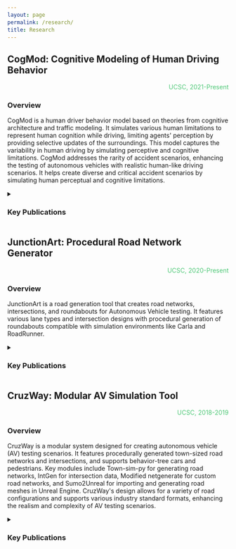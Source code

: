 ```yaml
---
layout: page
permalink: /research/
title: Research
---
```


<h2>CogMod: Cognitive Modeling of Human Driving Behavior</h2>
<div style="text-align: right; color: #50C878"> UCSC, 2021-Present </div>

<h3>Overview</h3>
<p>CogMod is a human driver behavior model based on theories from cognitive architecture and traffic modeling. It simulates various human limitations to represent human cognition while driving, limiting agents' perception by providing selective updates of the surroundings. This model captures the variability in human driving by simulating perceptive and cognitive limitations. CogMod addresses the rarity of accident scenarios, enhancing the testing of autonomous vehicles with realistic human-like driving scenarios. It helps create diverse and critical accident scenarios by simulating human perceptual and cognitive limitations.</p>

<details>
<summary><h3>Key Publications</h3></summary>
    <ul>
    <li>
        <h4 id="cogmod-simulating-human-information-processing-limitation-while-driving-iv-aachen-germany-2022">CogMod: Simulating Human Information Processing Limitation While Driving (IV Aachen Germany 2022)</h4>
        <p>This paper introduces a new method for analyzing and simulating human driving behavior, with an emphasis on integrating cognitive limitations into driving simulations. The goal is to more accurately reflect real-world driving behaviors and errors. This enhancement in modeling techniques leads to more realistic and nuanced simulations, which are crucial for realistic simulation. These simulations are conducted using the CARLA simulator. The model replicates human-like driving scenarios, including potential errors and reaction delays.</p>
        <img src="\images\research\cogmod\cogmod1_3.png" alt="" class="image-inline">
        <img src="\images\research\cogmod\cogmod1_1.png" alt="" class="image-inline">
        <!-- <img src="\images\research\cogmod\cogmod1_2.png" alt="" class="image-inline"> -->
        <img src="\images\research\cogmod\cogmod1_4.png" alt="" class="image-inline">
        <iframe width="200" height="170" src="https://www.youtube.com/embed/g2BcNwqwVIU" title="CogMod: Simulating Human Information Processing Limitations While Driving" frameborder="0" allow="accelerometer; autoplay; clipboard-write; encrypted-media; gyroscope; picture-in-picture; web-share" allowfullscreen></iframe>
        <iframe width="200" height="170" src="https://www.youtube.com/embed/CXwnYlkkxas" title="CogMod: Cognitive Modeling Human Driving Behavior" frameborder="0" allow="accelerometer; autoplay; clipboard-write; encrypted-media; gyroscope; picture-in-picture; web-share" allowfullscreen></iframe>
        <br>
        <a href="https://github.com/jawadefaj/CogMod-driver-behavior-model" class="color-button">github</a>
        <a href="https://ieeexplore.ieee.org/abstract/document/9827128" class="color-button">paper</a>
        <a href="https://docs.google.com/presentation/d/1n0n1ZJnNoK56XHaLxgQRCETVH6hlpo7jNcYRRwPWHYc/edit?usp=sharing" class="color-button">slide</a>
        <a href="https://youtu.be/g2BcNwqwVIU" class="color-button">presentation</a>
    </li><br>

    <li>
        <h4 id="cogmod-driver-model-for-augmenting-scenario-criticality-itsc-bilbao-spain-2023">CogMod: Driver Model for Augmenting Scenario Criticality (ITSC Bilbao Spain 2023)</h4>
        <p>CogMod simulates more realistic human driver behavior, adapting to changing scenarios. This approach, using a unique gaze mechanism and a rich internal representation, better captures human driving variability. By comparing with real-world data, CogMod demonstrates its ability to make test scenarios for autonomous vehicles more complex while maintaining realism, addressing the limitations of previous models.</p>
        <img src="\images\research\cogmod\cogmod2_3.png" alt="" class="image-inline">
        <img src="\images\research\cogmod\cogmod2_1.png" alt="" class="image-inline">
        <img src="\images\research\cogmod\cogmod2_2.png" alt="" class="image-inline"> 
        <br>
        <iframe width="200" height="170" src="https://www.youtube.com/embed/rsR1OP4rOEY" title="SIP 2022" frameborder="0" allow="accelerometer; autoplay; clipboard-write; encrypted-media; gyroscope; picture-in-picture; web-share" allowfullscreen></iframe>
        <br>
        <a href="https://github.com/jawadefaj/CogMod-driver-behavior-model" class="color-button">github</a>
        <a href="https://www.researchgate.net/profile/Abdul-Jawad-5/publication/374476345_CogMod_Driver_Model_for_Augmenting_Scenario_Criticality/links/651f7f283ab6cb4ec6be0979/CogMod-Driver-Model-for_Augmenting-Scenario-Criticality.pdf" class="color-button">paper</a>
        <a href="https://docs.google.com/presentation/d/1xqNXbjBXNfd6FbBDPz4MqpaBbmtfnrtqy4qlUeehE9Q/edit?usp=sharing" class="color-button">slide</a>
    </li><br>
</ul>
</details>

<h2>JunctionArt: Procedural Road Network Generator</h2>
<div style="text-align: right; color: #50C878"> UCSC, 2020-Present </div>

<h3>Overview</h3>
<p>JunctionArt is a road generation tool that creates road networks, intersections, and roundabouts for Autonomous Vehicle testing. It features various lane types and intersection designs with procedural generation of roundabouts compatible with simulation environments like Carla and RoadRunner.</p>

<details>
    <summary><h3>Key Publications</h3></summary>
    <ul>
    <li>
        <h4 id="procedural-generation-of-high-definition-road-networks-for-autonomous-vehicle-testing-and-traffic-simulations">Procedural Generation of High-Definition Road Networks for Autonomous Vehicle Testing and Traffic Simulations</h4>
        <p>In the research paper, we explore advanced road network generation techniques for autonomous vehicles. JunctionArt, our road and intersection generator, plays a key role. It creates diverse road networks and intersections with varying lane types and geometries, outputting in OpenDRIVE format for compatibility with various simulation tools. This paper demonstrates JunctionArt's ability to generate rare and complex road configurations. Multiple metrics are computed over generated roads—field of view (FOV), maximum turn curvature (maxCurvature), corner deviation angle (cornerDeviation), complexity, conflictArea, and the number of interior connection lanes—and are used to perform an expressive range analysis.</p>
        <img src="\images\projects\junction_art\a-roads.png" alt="" class="image-inline">
        <img src="\images\projects\junction_art\another-road.png" alt="" class="image-inline"> 
        <br>
        <a href="https://github.com/AugmentedDesignLab/junction-art" class="color-button">github</a>
        <a href="https://www.sae.org/publications/technical-papers/content/12-06-01-0007/" class="color-button">paper</a>
    </li><br>

    <li>
        <h4 id="realistic-road-generation-intersections">Realistic Road Generation: Intersections</h4>
        <p>In this paper, we present a simple way to create high-quality road intersections with realistic shapes and lanes. We use helper roads to set up the intersections easily, saving time and effort. We checked our designs against real intersections and other generators to make sure they're good. Our intersections work with many simulation tools because they're made in the OpenDRIVE format.</p>
        <img src="\images\projects\junction_art\5-way-new-2.png" alt="" class="image-inline">
        <img src="\images\projects\junction_art\4-way-new-1.png" alt="" class="image-inline">
        <img src="\images\projects\junction_art\6-wa-new-1.png" alt="" class="image-inline">
        <img src="\images\projects\junction_art\7-way-new-2.png" alt="" class="image-inline"> 
        <br>
        <a href="https://www.researchgate.net/profile/Golam-Md-Muktadir-2/publication/360354961_P_r_e_-P_r_i_n_t_Realistic_Road_Generation_Intersections/links/62723a27973bbb29cc601650/P-r-e-P-r-i-n-t-Realistic-Road-Generation-Intersections.pdf" class="color-button">paper</a>
    </li><br>
</ul>
</details>

<h2>CruzWay: Modular AV Simulation Tool</h2>
<div style="text-align: right; color: #50C878"> UCSC, 2018-2019 </div>

<h3>Overview</h3>
<p>CruzWay is a modular system designed for creating autonomous vehicle (AV) testing scenarios. It features procedurally generated town-sized road networks and intersections, and supports behavior-tree cars and pedestrians. Key modules include Town-sim-py for generating road networks, IntGen for intersection data, Modified netgenerate for custom road networks, and Sumo2Unreal for importing and generating road meshes in Unreal Engine. CruzWay's design allows for a variety of road configurations and supports various industry standard formats, enhancing the realism and complexity of AV testing scenarios.</p>

<details>
    <summary><h3>Key Publications</h3></summary>
    <ul>
    <li>
        <h4 id="cruzway-a-modular-architecture-for-generating-scenarios-to-test-autonomous-vehicles">CruzWay: A Modular Architecture for Generating Scenarios to Test Autonomous Vehicles</h4>
        <p>This paper introduces CruzWay, a system designed for testing autonomous vehicles in simulated environments. CruzWay stands out for its ability to procedurally generate complex road networks and intersections, alongside road and navigation meshes from SUMO files. This approach, leveraging the modular nature of behavior trees, enables the creation of diverse and scalable testing scenarios, essential for training and evaluating autonomous vehicles in rare and challenging situations.</p>
        <img src="\images\research\cruzway\cruzway1.png" alt="" class="image-inline">
        <img src="\images\research\cruzway\cruzway2.png" alt="" class="image-inline">
        <img src="\images\research\cruzway\cruzway3.png" alt="" class="image-inline">
        <img src="\images\research\cruzway\cruzway_1.png" alt="" class="image-inline">
        <img src="\images\research\cruzway\cruzway4.png" alt="" class="image-inline"> 
        <img src="\images\research\cruzway\cruzway_5.png" alt="" class="image-inline"> 
        <img src="\images\research\cruzway\cruzway_4.png" alt="" class="image-inline">
        <br>
        <a href="https://github.com/AugmentedDesignLab/CruzWay" class="color-button">github</a>
        <a href="https://docs.google.com/presentation/d/1vx4r2b_J-H5eupHZMiy-r2QsCdXXBPe-o32VAWo9upU/edit?usp=sharing" class="color-button">slide</a>
        <a href="https://youtu.be/ru2K4Y_WrGs" class="color-button">presentation</a>
    </li><br>
</ul>
</details>
